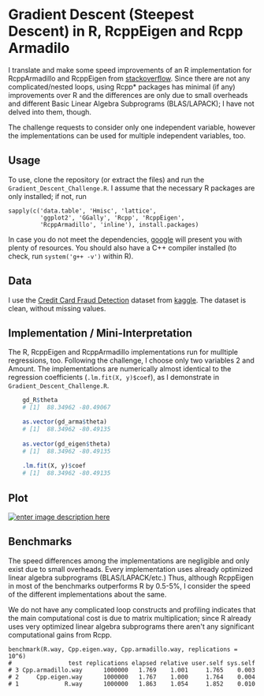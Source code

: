 # Gradient Descent (Steepest Descent) in R, RcppEigen and Rcpp Armadilo
I translate and make some speed improvements of an R implementation for RcppArmadillo and RcppEigen from [stackoverflow][1].
Since there are not any complicated/nested loops, using Rcpp* packages has minimal (if any) improvements over R and the differences are only due to small overheads and different Basic Linear Algebra Subprograms (BLAS/LAPACK); I have not delved into them, though.

The challenge requests to consider only one independent variable, however the implementations can be used for multiple independent variables, too.

## Usage
To use, clone the repository (or extract the files) and run the `Gradient_Descent_Challenge.R`. I assume that the necessary R packages are only installed; if not, run 


    sapply(c('data.table', 'Hmisc', 'lattice', 
             'ggplot2', 'GGally', 'Rcpp', 'RcppEigen', 
             'RcppArmadillo', 'inline'), install.packages)

In case you do not meet the dependencies, [google][2] will present you with plenty of resources. You should also have a C++ compiler installed (to check, run `system('g++ -v')` within R).

## Data
I use the [Credit Card Fraud Detection][3] dataset from [kaggle][3].
The dataset is clean, without missing values.

 


## Implementation / Mini-Interpretation
The R, RcppEigen and RcppArmadillo implementations run for mulltiple regressions, too. Following the challenge, I choose only two variables 2 and Amount.
The implementations are numerically almost identical to the regression coefficients (`.lm.fit(X, y)$coef`), as I demonstrate in `Gradient_Descent_Challenge.R`.

```R
    gd_R$theta
    # [1]  88.34962 -80.49067

    as.vector(gd_arma$theta)
    # [1]  88.34962 -80.49135
    
    as.vector(gd_eigen$theta)
    # [1]  88.34962 -80.49135
    
    .lm.fit(X, y)$coef
    # [1]  88.34962 -80.49135
```

## Plot
[![enter image description here][4]][4]

## Benchmarks
The speed differences among the implementations are negligible and only exist due to small overheads. 
Every implementation uses already optimized linear algebra subprograms (BLAS/LAPACK/etc.)
Thus, although RcppEigen in most of the benchmarks outperforms R by 0.5-5%, I consider the speed of the different implementations about the same.

We do not have any complicated loop constructs and profiling indicates that the main computational cost is due to matrix multiplication; since R already uses very optimized linear algebra subprograms there aren't any significant computational gains from Rcpp. 

    benchmark(R.way, Cpp.eigen.way, Cpp.armadillo.way, replications = 10^6)
    #                test replications elapsed relative user.self sys.self 
    # 3 Cpp.armadillo.way      1000000   1.769    1.001     1.765    0.003
    # 2     Cpp.eigen.way      1000000   1.767    1.000     1.764    0.004
    # 1             R.way      1000000   1.863    1.054     1.852    0.010


  [1]: https://stackoverflow.com/questions/43217617/estimating-linear-regression-with-gradient-descent-steepest-descent
  [2]: http://www.google.com
  [3]: https://www.kaggle.com/dalpozz/creditcardfraud
  [4]: https://i.stack.imgur.com/lJUq2.png
